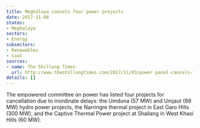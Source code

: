 ```yaml
---
title: Meghalaya cancels four power projects
date: 2017-11-08
states:
- Meghalaya
sectors:
- Energy
subsectors:
- Renewables
- Coal
sources:
- name: The Shillong Times
  url: http://www.theshillongtimes.com/2017/11/03/power-panel-cancels-four-projects-in-state/
details: []
---
```


The empowered committee on power has listed four projects for cancellation due to inordinate delays: the Umduna (57 MW) and Umjaut (69 MW) hydro power projects, the Narringre thermal project in East Garo Hills (300 MW), and the Captive Thermal Power project at Shallang in West Khasi Hills (60 MW).
